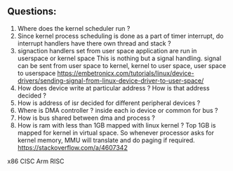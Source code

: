 


## Questions:

1. Where does the kernel scheduler run ? 
2. Since kernel process scheduling is done as a part of timer interrupt, do interrupt handlers have there own thread and stack ?
3. signaction handlers set from user space application are run in userspace or kernel space
    This is nothing but a signal handling. signal can be sent from user space to kernel, kernel to user space, user space to userspace
    https://embetronicx.com/tutorials/linux/device-drivers/sending-signal-from-linux-device-driver-to-user-space/
4. How does device write at particular address ? How is that address decided ?
5. How is address of isr decided for different peripheral devices ?
6. Where is DMA controller ? inside each io device or common for bus ?
7. How is bus shared between dma and process ?
8. How is ram with less than 1GB mapped with linux kernel ?
    Top 1GB is mapped for kernel in virtual space. So whenever processor asks for kernel memory, MMU will translate and do paging if required.
https://stackoverflow.com/a/4607342

x86 CISC
Arm RISC